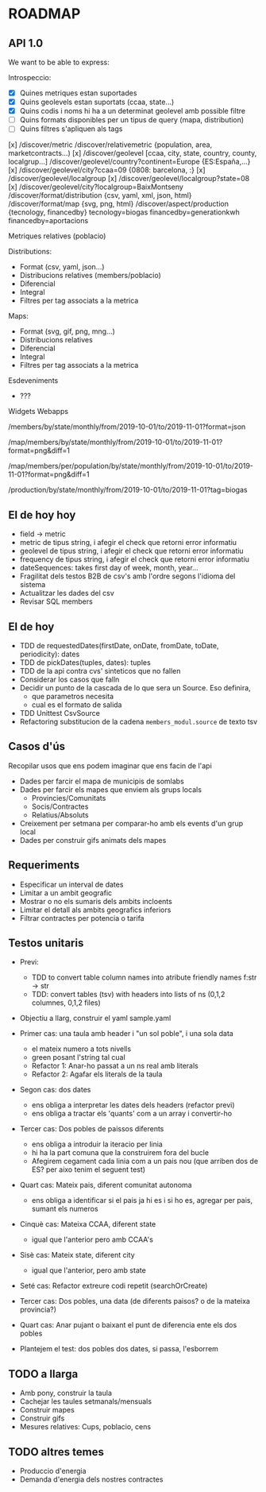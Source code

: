 # ROADMAP 

## API 1.0

We want to be able to express:

Introspeccio:
- [x] Quines metriques estan suportades
- [x] Quins geolevels estan suportats (ccaa, state...)
- [x] Quins codis i noms hi ha a un determinat geolevel amb possible filtre
- [ ] Quins formats disponibles per un tipus de query (mapa, distribution)
- [ ] Quins filtres s'apliquen als tags

[x] /discover/metric
/discover/relativemetric  {population, area, marketcontracts...)
[x] /discover/geolevel  [ccaa, city, state, country, county, localgrup...]
/discover/geolevel/country?continent=Europe    {ES:España,...}
[x] /discover/geolevel/city?ccaa=09    {0808: barcelona, :}
[x] /discover/geolevel/localgroup
[x] /discover/geolevel/localgroup?state=08
[x] /discover/geolevel/city?localgroup=BaixMontseny
/discover/format/distribution  {csv, yaml, xml, json, html}
/discover/format/map  {svg, png, html}
/discover/aspect/production  {tecnology, financedby}
	tecnology=biogas
	financedby=generationkwh
	financedby=aportacions

Metriques relatives (poblacio)

Distributions:
- Format (csv, yaml, json...)
- Distribucions relatives (members/poblacio)
- Diferencial
- Integral
- Filtres per tag associats a la metrica

Maps:
- Format (svg, gif, png, mng...)
- Distribucions relatives
- Diferencial
- Integral
- Filtres per tag associats a la metrica

Esdeveniments
- ???

Widgets
Webapps

/members/by/state/monthly/from/2019-10-01/to/2019-11-01?format=json

/map/members/by/state/monthly/from/2019-10-01/to/2019-11-01?format=png&diff=1

/map/members/per/population/by/state/monthly/from/2019-10-01/to/2019-11-01?format=png&diff=1

/production/by/state/monthly/from/2019-10-01/to/2019-11-01?tag=biogas


## El de hoy hoy


- field -> metric
- metric de tipus string, i afegir el check que retorni error informatiu
- geolevel de tipus string, i afegir el check que retorni error informatiu
- frequency de tipus string, i afegir el check que retorni error informatiu
- dateSequences: takes first day of week, month, year...
- Fragilitat dels testos B2B de csv's amb l'ordre segons l'idioma del sistema
- Actualitzar les dades del csv
- Revisar SQL members


## El de hoy


- TDD de requestedDates(firstDate, onDate, fromDate, toDate, periodicity): dates
- TDD de pickDates(tuples, dates): tuples
- TDD de la api contra cvs' sinteticos que no fallen
- Considerar los casos que falln
- Decidir un punto de la cascada de lo que sera un Source. Eso definira,
	- que parametros necesita
	- cual es el formato de salida
- TDD Unittest CsvSource
- Refactoring substitucion de la cadena `members_modul.source` de texto tsv







## Casos d'ús

Recopilar usos que ens podem imaginar que ens facin de l'api

- Dades per farcir el mapa de municipis de somlabs
- Dades per farcir els mapes que enviem als grups locals
	- Provincies/Comunitats
	- Socis/Contractes
	- Relatius/Absoluts
- Creixement per setmana per comparar-ho amb els events d'un grup local
- Dades per construir gifs animats dels mapes

## Requeriments

- Especificar un interval de dates
- Limitar a un ambit geografic
- Mostrar o no els sumaris dels ambits incloents
- Limitar el detall als ambits geografics inferiors
- Filtrar contractes per potencia o tarifa


## Testos unitaris

- Previ:
  - TDD to convert table column names into atribute friendly names f:str -> str
  - TDD: convert tables (tsv) with headers into lists of ns (0,1,2 columnes, 0,1,2 files)
- Objectiu a llarg, construir el yaml sample.yaml
- Primer cas: una taula amb header i "un sol poble", i una sola data
  - el mateix numero a tots nivells
  - green posant l'string tal cual
  - Refactor 1: Anar-ho passat a un ns real amb literals
  - Refactor 2: Agafar els literals de la taula
- Segon cas: dos dates
	- ens obliga a interpretar les dates dels headers (refactor previ)
	- ens obliga a tractar els 'quants' com a un array i convertir-ho
- Tercer cas: Dos pobles de paissos diferents
	- ens obliga a introduir la iteracio per linia
	- hi ha la part comuna que la construirem fora del bucle
	- Afegirem cegament cada linia com a un pais nou (que arriben dos de ES? per aixo tenim el seguent test)
- Quart cas: Mateix pais, diferent comunitat autonoma
	- ens obliga a identificar si el pais ja hi es i si ho es, agregar per pais, sumant els numeros
- Cinquè cas: Mateixa CCAA, diferent state
	- igual que l'anterior pero amb CCAA's
- Sisè cas: Mateix state, diferent city
	- igual que l'anterior, pero amb state
- Seté cas: Refactor extreure codi repetit (searchOrCreate)

- Tercer cas: Dos pobles, una data (de diferents paisos? o de la mateixa provincia?)
	
- Quart cas: Anar pujant o baixant el punt de diferencia ente els dos pobles
- Plantejem el test: dos pobles dos dates, si passa, l'esborrem



## TODO a llarga

- Amb pony, construir la taula
- Cachejar les taules setmanals/mensuals
- Construir mapes
- Construir gifs
- Mesures relatives: Cups, poblacio, cens

## TODO altres temes

- Produccio d'energia
- Demanda d'energia dels nostres contractes









